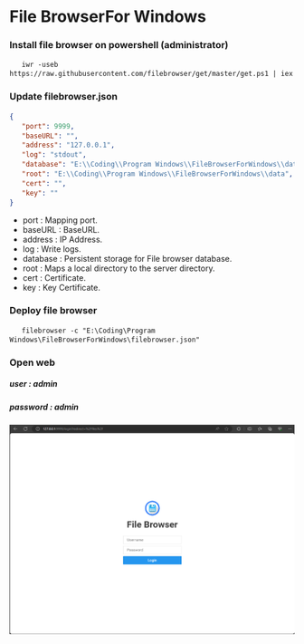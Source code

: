 # File BrowserFor Windows

### Install file browser on powershell (administrator)
 ```   shell
    iwr -useb https://raw.githubusercontent.com/filebrowser/get/master/get.ps1 | iex
 ```

### Update filebrowser.json

 ```   json
{
    "port": 9999,
    "baseURL": "",
    "address": "127.0.0.1",
    "log": "stdout",
    "database": "E:\\Coding\\Program Windows\\FileBrowserForWindows\\database\\filebrowser.db",
    "root": "E:\\Coding\\Program Windows\\FileBrowserForWindows\\data",
    "cert": "",
    "key": ""
}
 ```
* port : Mapping port.
* baseURL : BaseURL.
* address : IP Address.
* log : Write logs.
* database : Persistent storage for File browser database.
* root : Maps a local directory to the server directory.
* cert : Certificate.
* key : Key Certificate.

### Deploy file browser
```   shell
   filebrowser -c "E:\Coding\Program Windows\FileBrowserForWindows\filebrowser.json"
 ```

### Open web
##### user : admin
##### password : admin

![img.png](readme%20image/pagelogin.png)

